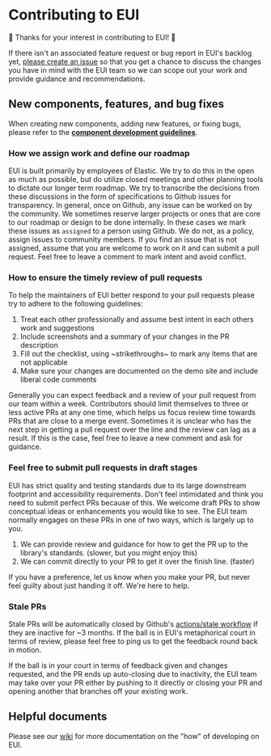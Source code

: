 # Contributing to EUI

🙌 Thanks for your interest in contributing to EUI! 🙌

If there isn't an associated feature request or bug report in EUI's backlog yet, [please create an issue](https://github.com/elastic/eui/issues/new) so that you get a chance to discuss the changes you have in mind with the EUI team so we can scope out your work and provide guidance and recommendations.

## New components, features, and bug fixes

When creating new components, adding new features, or fixing bugs, please refer to the **[component development guidelines](wiki/component-development.md)**.

### How we assign work and define our roadmap

EUI is built primarily by employees of Elastic. We try to do this in the open as much as possible, but do utilize closed meetings and other planning tools to dictate our longer term roadmap. We try to transcribe the decisions from these discussions in the form of specifications to Github issues for transparency. In general, once on Github, any issue can be worked on by the community. We sometimes reserve larger projects or ones that are core to our roadmap or design to be done internally. In these cases we mark these issues as `assigned` to a person using Github. We do not, as a policy, assign issues to community members. If you find an issue that is not assigned, assume that you are welcome to work on it and can submit a pull request. Feel free to leave a comment to mark intent and avoid conflict.

### How to ensure the timely review of pull requests

To help the maintainers of EUI better respond to your pull requests please try to adhere to the following guidelines:

1. Treat each other professionally and assume best intent in each others work and suggestions
2. Include screenshots and a summary of your changes in the PR description
3. Fill out the checklist, using ~strikethroughs~ to mark any items that are not applicable
4. Make sure your changes are documented on the demo site and include liberal code comments

Generally you can expect feedback and a review of your pull request from our team within a week. Contributors should limit themselves to three or less active PRs at any one time, which helps us focus review time towards PRs that are close to a merge event. Sometimes it is unclear who has the next step in getting a pull request over the line and the review can lag as a result. If this is the case, feel free to leave a new comment and ask for guidance.

### Feel free to submit pull requests in draft stages

EUI has strict quality and testing standards due to its large downstream footprint and accessibility requirements. Don't feel intimidated and think you need to submit perfect PRs because of this. We welcome draft PRs to show conceptual ideas or enhancements you would like to see. The EUI team normally engages on these PRs in one of two ways, which is largely up to you.

1. We can provide review and guidance for how to get the PR up to the library's standards. (slower, but you might enjoy this)
2. We can commit directly to your PR to get it over the finish line. (faster)

If you have a preference, let us know when you make your PR, but never feel guilty about just handing it off. We're here to help.

### Stale PRs

Stale PRs will be automatically closed by Github's [actions/stale workflow](https://github.com/actions/stale) if they are inactive for ~3 months. If the ball is in EUI's metaphorical court in terms of review, please feel free to ping us to get the feedback round back in motion.

If the ball is in your court in terms of feedback given and changes requested, and the PR ends up auto-closing due to inactivity, the EUI team may take over your PR either by pushing to it directly or closing your PR and opening another that branches off your existing work.

## Helpful documents

Please see our [wiki](https://github.com/elastic/eui#wiki) for more documentation on the "how" of developing on EUI.
